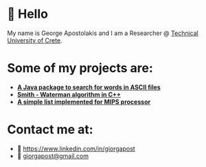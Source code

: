 # :wave: Hello

My name is George Apostolakis and I am a Researcher @ [Technical University of Crete](https://www.ece.tuc.gr/index.php?id=4481).


# Some of my projects are:
- [**A Java package to search for words in ASCII files**](https://github.com/giorgapost/wordsearch-package)
- [**Smith - Waterman algorithm in C++**](https://github.com/giorgapost/smith-waterman-algorithm)
- [**A simple list implemented for MIPS processor**](https://github.com/giorgapost/mips-list-with-factorial)



# Contact me at:
- :link: https://www.linkedin.com/in/giorgapost
- :email: giorgapost@gmail.com
